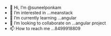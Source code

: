 - 👋 Hi, I’m @suneelponkam
- 👀 I’m interested in ...meanstack
- 🌱 I’m currently learning ...angular
- 💞️ I’m looking to collaborate on ...angular project
- 📫 How to reach me ...8499918809

<!---
suneelponkam/suneelponkam is a ✨ special ✨ repository because its `README.md` (this file) appears on your GitHub profile.
You can click the Preview link to take a look at your changes.
--->
